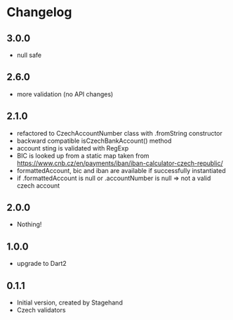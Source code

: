 # Changelog

## 3.0.0
- null safe

## 2.6.0
- more validation (no API changes)

## 2.1.0
- refactored to CzechAccountNumber class with .fromString constructor
- backward compatible isCzechBankAccount() method
- account sting is validated with RegExp
- BIC is looked up from a static map taken from https://www.cnb.cz/en/payments/iban/iban-calculator-czech-republic/
- formattedAccount, bic and iban are available if successfully instantiated
- if .formattedAccount is null or .accountNumber is null => not a valid czech account

## 2.0.0
- Nothing! 

## 1.0.0
- upgrade to Dart2

## 0.1.1

- Initial version, created by Stagehand
- Czech validators
